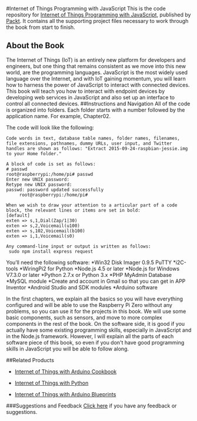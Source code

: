 #Internet of Things Programming with JavaScript
This is the code repository for [Internet of Things Programming with JavaScript](https://www.packtpub.com/web-development/internet-things-programming-javascript?utm_source=github&utm_medium=repository&utm_campaign=9781785888564), published by [Packt](https://www.packtpub.com/?utm_source=github). It contains all the supporting project files necessary to work through the book from start to finish.
## About the Book
The Internet of Things (IoT) is an entirely new platform for developers and engineers, but one thing that remains consistent as we move into this new world, are the programming languages. JavaScript is the most widely used language over the Internet, and with IoT gaining momentum, you will learn how to harness the power of JavaScript to interact with connected devices. This book will teach you how to interact with endpoint devices by developing web services in JavaScript and also set up an interface to control all connected devices.
##Instructions and Navigation
All of the code is organized into folders. Each folder starts with a number followed by the application name. For example, Chapter02.



The code will look like the following:
```
Code words in text, database table names, folder names, filenames, file extensions, pathnames, dummy URLs, user input, and Twitter handles are shown as follows: "Extract 2015-09-24-raspbian-jessie.img to your Home folder."

A block of code is set as follows:
# passwd
root@raspberrypi:/home/pi# passwd
Enter new UNIX password:
Retype new UNIX password:
passwd: password updated successfully
     root@raspberrypi:/home/pi#

When we wish to draw your attention to a articular part of a code block, the relevant lines or items are set in bold:
[default]
exten => s,1,Dial(Zap/1|30)
exten => s,2,Voicemail(u100)
exten => s,102,Voicemail(b100)
exten => i,1,Voicemail(s0)

Any command-line input or output is written as follows:
 sudo npm install express request
```

You’ll need the following software:
*Win32 Disk Imager 0.9.5 PuTTY
*i2C-tools
*WiringPi2 for Python
*Node.js 4.5 or later
*Node.js for Windows V7.3.0 or later
*Python 2.7.x or Python 3.x
*PHP MyAdmin Database
*MySQL module
*Create and account in Gmail so that you can get in APP Inventor
*Android Studio and SDK modules
*Arduino software

In the first chapters, we explain all the basics so you will have everything configured and will be able to use the Raspberry Pi Zero without any problems, so you can use it for the projects in this book. We will use some basic components, such as sensors, and move to more complex components in the rest of the book. On the software side, it is good if you actually have some existing programming skills, especially in JavaScript and in the Node.js framework. However, I will explain all the parts of each software piece of this book, so even if you don't have good programming skills in JavaScript you will be able to follow along.

##Related Products
* [Internet of Things with Arduino Cookbook](https://www.packtpub.com/hardware-and-creative/internet-things-arduino-cookbook?utm_source=github&utm_medium=repository&utm_campaign=9781785286582)

* [Internet of Things with Python](https://www.packtpub.com/hardware-and-creative/internet-things-python?utm_source=github&utm_medium=repository&utm_campaign=9781785881381)

* [Internet of Things with Arduino Blueprints](https://www.packtpub.com/hardware-and-creative/internet-things-arduino-blueprints?utm_source=github&utm_medium=repository&utm_campaign=9781785285486)

###Suggestions and Feedback
[Click here](https://docs.google.com/forms/d/e/1FAIpQLSe5qwunkGf6PUvzPirPDtuy1Du5Rlzew23UBp2S-P3wB-GcwQ/viewform) if you have any feedback or suggestions.
